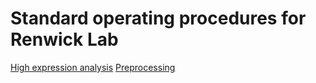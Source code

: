 # Standard operating procedures for Renwick Lab

[High expression analysis](./high_expression)
[Preprocessing](./preprocessing)